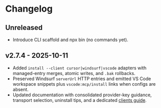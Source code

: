 # Changelog

## Unreleased

- Introduce CLI scaffold and npx bin (no commands yet).

## v2.7.4 - 2025-10-11

- Added `install --client cursor|windsurf|vscode` adapters with managed-entry merges, atomic writes, and `.bak` rollbacks.
- Preserved Windsurf `serverUrl` HTTP entries and emitted VS Code workspace snippets plus `vscode:mcp/install` links when configs are absent.
- Updated documentation with consolidated provider-key guidance, transport selection, uninstall tips, and a dedicated [clients guide](docs/clients.md).
